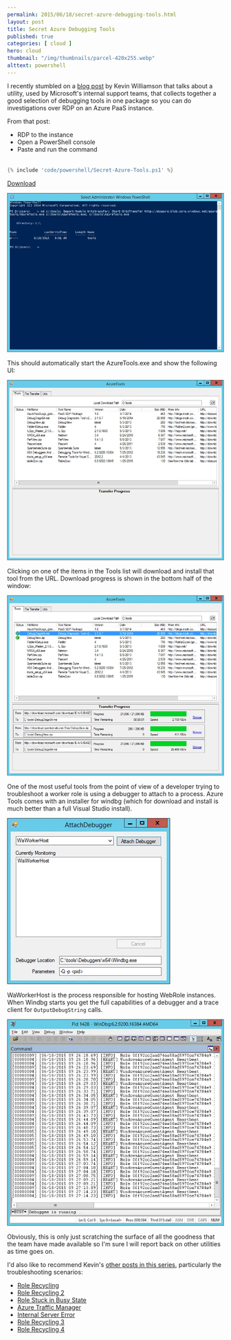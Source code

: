 ```yaml
---
permalink: 2015/06/18/secret-azure-debugging-tools.html
layout: post
title: Secret Azure Debugging Tools
published: true 
categories: [ cloud ]
hero: cloud
thumbnail: "/img/thumbnails/parcel-420x255.webp"
alttext: powershell
---
```


I recently stumbled on a [blog post](http://blogs.msdn.com/b/kwill/archive/2013/08/26/azuretools-the-diagnostic-utility-used-by-the-windows-azure-developer-support-team.aspx) 
by Kevin Williamson that talks about a utility, used by Microsoft's internal support teams, that collects 
together a good selection of debugging tools in one package so you can do investigations over RDP on an Azure 
PaaS instance. 
 
From that post:

- RDP to the instance
- Open a PowerShell console
- Paste and run the command


```powershell

{% include 'code/powershell/Secret-Azure-Tools.ps1' %}

```

[Download](https://gist.github.com/deejaygraham/d1c6d861d971a0f86094)

![powershell](/img/posts/secret-azure-tools/powershell-tools-install.webp)

This should automatically start the AzureTools.exe and show the following UI:

![first ui](/img/posts/secret-azure-tools/azure-tools.webp)

Clicking on one of the items in the Tools list will download and install that tool from the URL. Download progress 
is shown in the bottom half of the window:

![installing](/img/posts/secret-azure-tools/azure-tools-install.webp)

One of the most useful tools from the point of view of a developer trying to troubleshoot a worker role is 
using a debugger to attach to a process. Azure Tools comes with an installer for windbg (which for download and 
install is much better than a full Visual Studio install). 
 
![attach](/img/posts/secret-azure-tools/attach-debugger.webp)

WaWorkerHost is the process responsible for hosting WebRole instances. When Windbg starts you get the full 
capabilities of a debugger and a trace client for <code>OutputDebugString</code> calls.
 
![windbg](/img/posts/secret-azure-tools/windbg-running.webp)

Obviously, this is only just scratching the surface of all the goodness that the team have made available so I'm 
sure I will report back on other utilities as time goes on.

I'd also like to recommend Kevin's [other posts in this series](http://blogs.msdn.com/b/kwill/), particularly the 
troubleshooting scenarios:

* [Role Recycling](http://blogs.msdn.com/b/kwill/archive/2013/08/20/troubleshooting-scenario-1-role-recycling.aspx)
* [Role Recycling 2](http://blogs.msdn.com/b/kwill/archive/2013/08/26/troubleshooting-scenario-2-role-recycling-after-running-fine-for-2-weeks.aspx)
* [Role Stuck in Busy State](http://blogs.msdn.com/b/kwill/archive/2013/09/06/troubleshooting-scenario-3-role-stuck-in-busy.aspx)
* [Azure Traffic Manager](http://blogs.msdn.com/b/kwill/archive/2013/09/06/troubleshooting-scenario-4-windows-azure-traffic-manager-degraded-status.aspx)
* [Internal Server Error](http://blogs.msdn.com/b/kwill/archive/2013/09/19/troubleshooting-scenario-5-internal-server-error-500-in-webrole.aspx)
* [Role Recycling 3](http://blogs.msdn.com/b/kwill/archive/2013/09/23/troubleshooting-scenario-6-role-recycling-after-running-for-some-time.aspx)
* [Role Recycling 4](http://blogs.msdn.com/b/kwill/archive/2013/10/03/troubleshooting-scenario-7-role-recycling.aspx)

